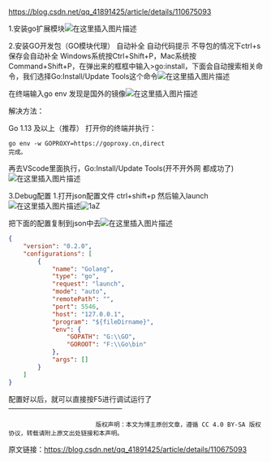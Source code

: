 https://blog.csdn.net/qq_41891425/article/details/110675093

1.安装go扩展模块![在这里插入图片描述](https://i-blog.csdnimg.cn/blog_migrate/23780ac660342b5f010ca527e251f17b.png)

2.安装GO开发包（GO模块代理） 自动补全 自动代码提示 不导包的情况下ctrl+s 保存会自动补全
Windows系统按Ctrl+Shift+P，Mac系统按Command+Shift+P，在弹出来的框框中输入>go:install，下面会自动搜索相关命令，我们选择Go:Install/Update Tools这个命令![在这里插入图片描述](https://i-blog.csdnimg.cn/blog_migrate/cec669e86b2fd73ff1cce6c6062dcfdf.png)


在终端输入go env 发现是国外的镜像![在这里插入图片描述](https://i-blog.csdnimg.cn/blog_migrate/a6d80dcb1df26ff15127e0e23dae7ec1.png)

解决方法：

Go 1.13 及以上（推荐）
打开你的终端并执行：

```shell
go env -w GOPROXY=https://goproxy.cn,direct
完成。
```


再去VScode里面执行，Go:Install/Update Tools(开不开外网 都成功了)![在这里插入图片描述](https://i-blog.csdnimg.cn/blog_migrate/1b47c2d0527547b7ac92cb1c6cf61bec.png)

3.Debug配置
1.打开json配置文件 ctrl+shift+p 然后输入launch![在这里插入图片描述](https://i-blog.csdnimg.cn/blog_migrate/52a4b6971f997d1c0931b6609f48a38d.png)![1aZ](https://i-blog.csdnimg.cn/blog_migrate/cf3413f0a8f1116ed204d85f97ff30b4.png)


把下面的配置复制到json中去![在这里插入图片描述](https://i-blog.csdnimg.cn/blog_migrate/d79d37fba9fd63d325c3f35157323b48.png)

```json
{
    "version": "0.2.0",
    "configurations": [
        {
            "name": "Golang",
            "type": "go",
            "request": "launch",
            "mode": "auto",
            "remotePath": "",
            "port": 5546,
            "host": "127.0.0.1",
            "program": "${fileDirname}",
            "env": {
                "GOPATH": "G:\\GO",
                "GOROOT": "F:\\Go\bin"
            },
            "args": []
        }
    ]
}

```

配置好以后，就可以直接按F5进行调试运行了
————————————————

                            版权声明：本文为博主原创文章，遵循 CC 4.0 BY-SA 版权协议，转载请附上原文出处链接和本声明。

原文链接：https://blog.csdn.net/qq_41891425/article/details/110675093